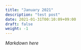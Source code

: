 ```yaml
---
title: "January 2021"
description: "test post"
date: 2021-01-31T00:10:09+09:00
draft: false
weight: -1
---
```


*Markdown here*
